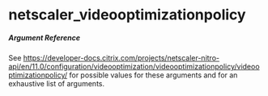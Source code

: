 # netscaler_videooptimizationpolicy

##### Argument Reference

See https://developer-docs.citrix.com/projects/netscaler-nitro-api/en/11.0/configuration/videooptimization/videooptimizationpolicy/videooptimizationpolicy/ for possible values for these arguments and for an exhaustive list of arguments.



